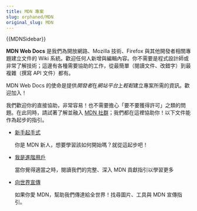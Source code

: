 ```yaml
---
title: MDN 專案
slug: orphaned/MDN
original_slug: MDN
---
```


{{MDNSidebar}}

**MDN Web Docs** 是我們為開放網路、Mozilla 技術、Firefox 與其他開發者相關專題建立文件的 Wiki 系統。歡迎任何人新增與編輯內容。你不需要是程式設計師或非常了解技術；這邊有各種需要協助的工作，從最簡單（閱讀文件、改錯字）到最複雜（撰寫 API 文件）都有。

MDN Web Docs 的使命是提供*開發者*在*網站平台*上*輕鬆*建立專案所需的資訊。歡迎加入！

我們歡迎你的直接協助，非常容易！也不需要擔心「要不要獲得許可」之類的問題。在此同時，請試著了解並融入 [MDN 社群](/zh-TW/docs/MDN/Community)；我們都在這裡協助你！以下文件能作為起步的指引。

- [新手起手式](/zh-TW/docs/MDN/Getting_started)

  你是 MDN 新人，想要學習該如何開始嗎？就從這起步吧！

- [我是進階用戶](/zh-TW/docs/MDN/Contribute)

  當你覺得適當之時，閱讀我們的完整、深入 MDN 貢獻指引以學習更多

- [向世界宣傳](/zh-TW/docs/MDN/Promote)

  如果你愛 MDN，幫助我們傳達給全世界！找尋圖片、工具與 MDN 宣傳指引。
